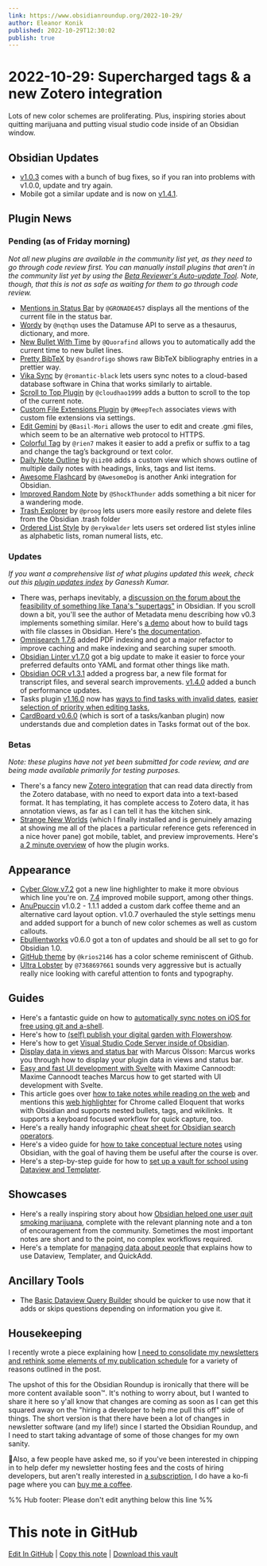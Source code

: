 ```yaml
---
link: https://www.obsidianroundup.org/2022-10-29/
author: Eleanor Konik
published: 2022-10-29T12:30:02
publish: true
---
```


# 2022-10-29: Supercharged tags & a new Zotero integration
Lots of new color schemes are proliferating. Plus, inspiring stories about quitting marijuana and putting visual studio code inside of an Obsidian window.

## Obsidian Updates

* [v1.0.3](https://forum.obsidian.md/t/obsidian-release-v1-0-3/46219) comes with a bunch of bug fixes, so if you ran into problems with v1.0.0, update and try again.
* Mobile got a similar update and is now on [v1.4.1](https://forum.obsidian.md/t/obsidian-mobile-v1-4-1/46216).

## Plugin News

### Pending (as of Friday morning)

_Not all new plugins are available in the community list yet, as they need to go through code review first. You can manually install plugins that aren't in the community list yet by using the [Beta Reviewer's Auto-update Tool](https://github.com/TfTHacker/obsidian42-brat). Note, though, that this is not as safe as waiting for them to go through code review._

* [Mentions in Status Bar](https://github.com/GRONADE457/obsidian-mentions-in-status-bar) by `@GRONADE457` displays all the mentions of the current file in the status bar.
* [Wordy](https://github.com/nqthqn/obsidian-wordy) by `@nqthqn` uses the Datamuse API to serve as a thesaurus, dictionary, and more.
* [New Bullet With Time](https://github.com/Quorafind/Obisidna-New-Bullet-With-Time) by `@Quorafind` allows you to automatically add the current time to new bullet lines.
* [Pretty BibTeX](https://github.com/sandrofigo/obsidian-pretty-bibtex) by `@sandrofigo` shows raw BibTeX bibliography entries in a prettier way.
* [Vika Sync](https://github.com/romantic-black/obsidain-vika-sync) by `@romantic-black` lets users sync notes to a cloud-based database software in China that works similarly to airtable.
* [Scroll to Top Plugin](https://github.com/cloudhao1999/obsidian-scroll-to-top-plugin) by `@cloudhao1999` adds a button to scroll to the top of the current note.
* [Custom File Extensions Plugin](https://github.com/MeepTech/obsidian-custom-file-extensions-plugin) by `@MeepTech` associates views with custom file extensions via settings.
* [Edit Gemini](https://github.com/Basil-Mori/obsidian-edit-gemini) by `@Basil-Mori` allows the user to edit and create .gmi files, which seem to be an alternative web protocol to HTTPS.
* [Colorful Tag](https://github.com/rien7/obsidian-colorful-tag) by `@rien7` makes it easier to add a prefix or suffix to a tag and change the tag’s background or text color.
* [Daily Note Outline](https://github.com/iiz00/obsidian-daily-note-outline) by `@iiz00` adds a custom view which shows outline of multiple daily notes with headings, links, tags and list items.
* [Awesome Flashcard](https://github.com/AwesomeDog/obsidian-awesome-flashcard) by `@AwesomeDog` is another Anki integration for Obsidian.
* [Improved Random Note](https://github.com/ShockThunder/improved-random-note) by `@ShockThunder` adds something a bit nicer for a wandering mode.
* [Trash Explorer](https://github.com/proog/obsidian-trash-explorer) by `@proog` lets users more easily restore and delete files from the Obsidian .trash folder
* [Ordered List Style](https://github.com/erykwalder/obsidian-list-style) by `@erykwalder` lets users set ordered list styles inline as alphabetic lists, roman numeral lists, etc.

### Updates

_If you want a comprehensive list of what plugins updated this week, check out this [plugin updates index](https://obsidian-plugin-stats.vercel.app/updates) by Ganessh Kumar._

* There was, perhaps inevitably, a [discussion on the forum about the feasibility of something like Tana's "supertags"](https://forum.obsidian.md/t/supertags-in-obsidian/) in Obsidian. If you scroll down a bit, you'll see the author of Metadata menu describing how v0.3 implements something similar. Here's [a demo](https://www.youtube.com/watch?v=I73uW8fqOZ8) about how to build tags with file classes in Obsidian. Here's [the documentation](https://mdelobelle.github.io/metadatamenu/).
* [Omnisearch 1.7.6](https://github.com/scambier/obsidian-omnisearch/compare/1.6.4...1.7.6) added PDF indexing and got a major refactor to improve caching and make indexing and searching super smooth.
* [Obsidian Linter v1.7.0](https://github.com/platers/obsidian-linter/releases/tag/1.7.0) got a big update to make it easier to force your preferred defaults onto YAML and format other things like math.
* [Obsidian OCR v1.3.1](https://github.com/MohrJonas/obsidian-ocr/releases/tag/1.3.1) added a progress bar, a new file format for transcript files, and several search improvements. [v1.4.0](https://github.com/MohrJonas/obsidian-ocr/releases/tag/1.4.0) added a bunch of performance updates.
* Tasks plugin [v1.16.0](https://github.com/obsidian-tasks-group/obsidian-tasks/releases/tag/1.16.0) now has [ways to find tasks with invalid dates](https://obsidian-tasks-group.github.io/obsidian-tasks/queries/filters/#finding-tasks-with-invalid-dates), [easier selection of priority when editing tasks](https://obsidian-tasks-group.github.io/obsidian-tasks/getting-started/create-or-edit-task/#introduction),
* [CardBoard v0.6.0](https://github.com/roovo/obsidian-card-board) (which is sort of a tasks/kanban plugin) now understands due and completion dates in Tasks format out of the box.

### Betas

_Note: these plugins have not yet been submitted for code review, and are being made available primarily for testing purposes._

* There's a fancy new [Zotero integration](https://obzt.aidenlx.top/getting-started/install/) that can read data directly from the Zotero database, with no need to export data into a text-based format. It has templating, it has complete access to Zotero data, it has annotation views, as far as I can tell it has the kitchen sink.
* [Strange New Worlds](https://github.com/TfTHacker/obsidian42-strange-new-worlds) (which I finally installed and is genuinely amazing at showing me all of the places a particular reference gets referenced in a nice hover pane) got mobile, tablet, and preview improvements. Here's [a 2 minute overview](https://youtu.be/i08ksJ-nK9c) of how the plugin works.

## Appearance

* [Cyber Glow v7.2](https://github.com/ArtexJay/Obsidian-CyberGlow/releases/tag/v7.2) got a new line highlighter to make it more obvious which line you're on. [7.4](https://github.com/ArtexJay/Obsidian-CyberGlow/releases/tag/v7.4) improved mobile support, among other things.
* [AnuPpuccin](https://github.com/anubisnekhet/anuppuccin) v1.0.2 - 1.1.1 added a custom dark coffee theme and an alternative card layout option. v1.0.7 overhauled the style settings menu and added support for a bunch of new color schemes as well as custom callouts.
* [Ebullientworks](https://github.com/ebullient/obsidian-theme-ebullientworks) v0.6.0 got a ton of updates and should be all set to go for Obsidian 1.0.
* [GitHub theme](https://github.com/krios2146/obsidian-github) by `@krios2146` has a color scheme reminiscent of Github.
* [Ultra Lobster](https://github.com/7368697661/Ultra-Lobster) by `@7368697661` sounds very aggressive but is actually really nice looking with careful attention to fonts and typography.

## Guides

* Here's a fantastic guide on how to [automatically sync notes on iOS for free using git and a-shell](https://forum.obsidian.md/t/mobile-automatic-sync-with-github-on-ios-for-free-via-a-shell/46150).
* Here's how to [(self) publish your digital garden with Flowershow](https://flowershow.app/docs/publish-tutorial).
* Here's how to get [Visual Studio Code Server inside of Obsidian](https://www.reddit.com/r/ObsidianMD/comments/yfxdlb/vs_codeserver_in_obsidian/).
* [Display data in views and status bar](https://youtu.be/zR86pftlOsg) with Marcus Olsson: Marcus works you through how to display your plugin data in views and status bar.
* [Easy and fast UI development with Svelte](https://youtu.be/mCF80HBfUWA) with Maxime Cannoodt: Maxime Cannoodt teaches Marcus how to get started with UI development with Svelte.
* This article goes over [how to take notes while reading on the web](https://beingpax.medium.com/a-better-web-highlighter-for-obsidian-82428c634a24) and mentions this [web highlighter](https://eloquent.works/) for Chrome called Eloquent that works with Obsidian and supports nested bullets, tags, and wikilinks.  It supports a keyboard focused workflow for quick capture, too.
* Here's a really handy infographic [cheat sheet for Obsidian search operators](https://twitter.com/heymichellemac/status/1585980871248867328).
* Here's a video guide for [how to take conceptual lecture notes](https://www.youtube.com/watch?v=PuqGjNJMiZQ) using Obsidian, with the goal of having them be useful after the course is over.
* Here's a step-by-step guide for how to [set up a vault for school using Dataview and Templater](https://www.youtube.com/watch?v=0UTzpIdLbVo).

## Showcases

* Here's a really inspiring story about how [Obsidian helped one user quit smoking marijuana](https://www.reddit.com/r/ObsidianMD/comments/yakp6u/in_a_way_my_experience_with_pkm_and_obsidian_has/), complete with the relevant planning note and a ton of encouragement from the community. Sometimes the most important notes are short and to the point, no complex workflows required.
* Here's a template for [managing data about people](https://dannb.org/blog/2022/obsidian-people-note-template/) that explains how to use Dataview, Templater, and QuickAdd.

## Ancillary Tools

* The [Basic Dataview Query Builder](https://s-blu.github.io/basic-dataview-query-builder/) should be quicker to use now that it adds or skips questions depending on information you give it.

## Housekeeping

I recently wrote a piece explaining how [I need to consolidate my newsletters and rethink some elements of my publication schedule](https://newsletter.eleanorkonik.com/state-of-the-eleanor-01/) for a variety of reasons outlined in the post. 

The upshot of this for the Obsidian Roundup is ironically that there will be more content available soon™. It's nothing to worry about, but I wanted to share it here so y'all know that changes are coming as soon as I can get this squared away on the "hiring a developer to help me pull this off" side of things. The short version is that there have been a lot of changes in newsletter software (and my life!) since I started the Obsidian Roundup, and I need to start taking advantage of some of those changes for my own sanity. 

💚Also, a few people have asked me, so if you've been interested in chipping in to help defer my newsletter hosting fees and the costs of hiring developers, but aren't really interested in [a subscription](https://www.obsidianroundup.org/#/portal/signup), I do have a ko-fi page where you can [buy me a coffee](https://ko-fi.com/eleanorkonik).

%% Hub footer: Please don't edit anything below this line %%

# This note in GitHub

<span class="git-footer">[Edit In GitHub](https://github.dev/obsidian-community/obsidian-hub/blob/main/01%20-%20Community/Obsidian%20Roundup/2022-10-29%20Supercharged%20tags%20%26%20a%20new%20Zotero%20integration.md "git-hub-edit-note") | [Copy this note](https://raw.githubusercontent.com/obsidian-community/obsidian-hub/main/01%20-%20Community/Obsidian%20Roundup/2022-10-29%20Supercharged%20tags%20%26%20a%20new%20Zotero%20integration.md "git-hub-copy-note") | [Download this vault](https://github.com/obsidian-community/obsidian-hub/archive/refs/heads/main.zip "git-hub-download-vault") </span>

